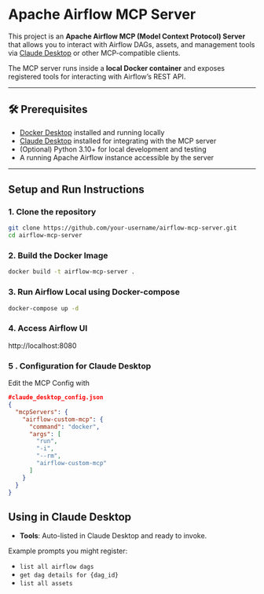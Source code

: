 # Apache Airflow MCP Server

This project is an **Apache Airflow MCP (Model Context Protocol) Server** that allows you to interact with Airflow DAGs, assets, and management tools via [Claude Desktop](https://claude.ai/) or other MCP-compatible clients.

The MCP server runs inside a **local Docker container** and exposes registered tools for interacting with Airflow’s REST API.

---
## 🛠 Prerequisites

- [Docker Desktop](https://www.docker.com/products/docker-desktop) installed and running locally  
- [Claude Desktop](https://claude.ai/) installed for integrating with the MCP server  
- (Optional) Python 3.10+ for local development and testing  
- A running Apache Airflow instance accessible by the server

---

## Setup and Run Instructions

### 1. Clone the repository

```bash
git clone https://github.com/your-username/airflow-mcp-server.git
cd airflow-mcp-server
```

### 2. Build the Docker Image
```bash
docker build -t airflow-mcp-server .
```

### 3. Run Airflow Local using Docker-compose
```bash
docker-compose up -d
```

### 4. Access Airflow UI
http://localhost:8080


### 5 . Configuration for Claude Desktop
Edit the MCP Config with
```json
#claude_desktop_config.json
{
  "mcpServers": {
    "airflow-custom-mcp": {
      "command": "docker",
      "args": [
        "run",
        "-i",
        "--rm",
        "airflow-custom-mcp"
      ]
    }
  }
}
```

## Using in Claude Desktop

- **Tools**: Auto-listed in Claude Desktop and ready to invoke.

Example prompts you might register:
- `list all airflow dags`
- `get dag details for {dag_id}`
- `list all assets`